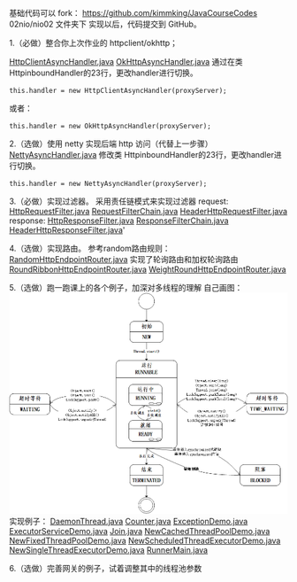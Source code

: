 基础代码可以 fork：  https://github.com/kimmking/JavaCourseCodes
02nio/nio02 文件夹下
实现以后，代码提交到 GitHub。

1.（必做）整合你上次作业的 httpclient/okhttp；

[HttpClientAsyncHandler.java](../../../src/main/java/com/dhb/gts/javacourse/week3/outbound/HttpClientAsyncHandler.java)
[OkHttpAsyncHandler.java](../../../src/main/java/com/dhb/gts/javacourse/week3/outbound/OkHttpAsyncHandler.java)
通过在类 HttpinboundHandler的23行，更改handler进行切换。
```
this.handler = new HttpClientAsyncHandler(proxyServer);
```
或者：
```
this.handler = new OkHttpAsyncHandler(proxyServer);
```


2.（选做）使用 netty 实现后端 http 访问（代替上一步骤）
[NettyAsyncHandler.java](../../../src/main/java/com/dhb/gts/javacourse/week3/outbound/NettyAsyncHandler.java)
修改类 HttpinboundHandler的23行，更改handler进行切换。
```
this.handler = new NettyAsyncHandler(proxyServer);
```

3.（必做）实现过滤器。
采用责任链模式来实现过滤器 
request:
[HttpRequestFilter.java](../../../src/main/java/com/dhb/gts/javacourse/week3/filter/HttpRequestFilter.java)
[RequestFilterChain.java](../../../src/main/java/com/dhb/gts/javacourse/week3/filter/RequestFilterChain.java)
[HeaderHttpRequestFilter.java](../../../src/main/java/com/dhb/gts/javacourse/week3/filter/HeaderHttpRequestFilter.java)
response:
[HttpResponseFilter.java](../../../src/main/java/com/dhb/gts/javacourse/week3/filter/HttpResponseFilter.java)
[ResponseFilterChain.java](../../../src/main/java/com/dhb/gts/javacourse/week3/filter/ResponseFilterChain.java)
[HeaderHttpResponseFilter.java](../../../src/main/java/com/dhb/gts/javacourse/week3/filter/HeaderHttpResponseFilter.java)'

4.（选做）实现路由。
参考random路由规则：
[RandomHttpEndpointRouter.java](../../../src/main/java/com/dhb/gts/javacourse/week3/router/RandomHttpEndpointRouter.java)
实现了轮询路由和加权轮询路由
[RoundRibbonHttpEndpointRouter.java](../../../src/main/java/com/dhb/gts/javacourse/week3/router/RoundRibbonHttpEndpointRouter.java)
[WeightRoundHttpEndpointRouter.java](../../../src/main/java/com/dhb/gts/javacourse/week3/router/WeightRoundHttpEndpointRouter.java)

5.（选做）跑一跑课上的各个例子，加深对多线程的理解
自己画图：
![java线程状态](../../images/java线程状态.png)
实现例子：
[DaemonThread.java](../../../src/main/java/com/dhb/gts/javacourse/week3/thread/DaemonThread.java)
[Counter.java](../../../src/main/java/com/dhb/gts/javacourse/week3/thread/Counter.java)
[ExceptionDemo.java](../../../src/main/java/com/dhb/gts/javacourse/week3/thread/ExceptionDemo.java)
[ExecutorServiceDemo.java](../../../src/main/java/com/dhb/gts/javacourse/week3/thread/ExecutorServiceDemo.java)
[Join.java](../../../src/main/java/com/dhb/gts/javacourse/week3/thread/Join.java)
[NewCachedThreadPoolDemo.java](../../../src/main/java/com/dhb/gts/javacourse/week3/thread/NewCachedThreadPoolDemo.java)
[NewFixedThreadPoolDemo.java](../../../src/main/java/com/dhb/gts/javacourse/week3/thread/NewFixedThreadPoolDemo.java)
[NewScheduledThreadExecutorDemo.java](../../../src/main/java/com/dhb/gts/javacourse/week3/thread/NewScheduledThreadExecutorDemo.java)
[NewSingleThreadExecutorDemo.java](../../../src/main/java/com/dhb/gts/javacourse/week3/thread/NewSingleThreadExecutorDemo.java)
[RunnerMain.java](../../../src/main/java/com/dhb/gts/javacourse/week3/thread/RunnerMain.java)

6.（选做）完善网关的例子，试着调整其中的线程池参数